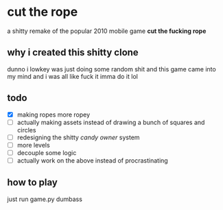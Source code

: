 # cut the rope
a shitty remake of the popular 2010 mobile game **cut the fucking rope**

## why i created this shitty clone
dunno i lowkey was just doing some random shit and this game came into my mind and i was all like fuck it imma do it lol

## todo
- [x] making ropes more ropey
- [ ] actually making assets instead of drawing a bunch of squares and circles
- [ ] redesigning the shitty *candy owner* system
- [ ] more levels
- [ ] decouple some logic
- [ ] actually work on the above instead of procrastinating

## how to play
just run game.py dumbass
